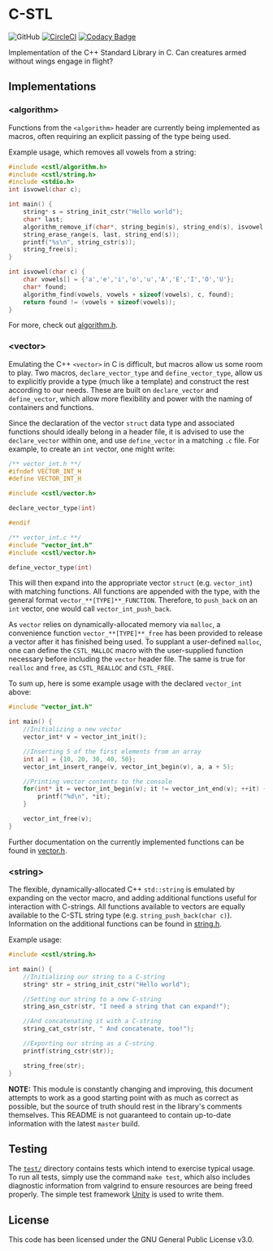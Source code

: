 # C-STL
![GitHub](https://img.shields.io/github/license/Luiserebii/C-STL?color=222)
[![CircleCI](https://circleci.com/gh/Luiserebii/C-STL.svg?style=svg)](https://circleci.com/gh/Luiserebii/C-STL)
[![Codacy Badge](https://api.codacy.com/project/badge/Grade/d864f79a239d487a97c5ed0144b9a51b)](https://www.codacy.com/manual/Luiserebii/C-STL?utm_source=github.com&amp;utm_medium=referral&amp;utm_content=Luiserebii/C-STL&amp;utm_campaign=Badge_Grade)

Implementation of the C++ Standard Library in C. Can creatures armed without wings engage in flight?

## Implementations

### \<algorithm\>

Functions from the `<algorithm>` header are currently being implemented as macros, often requiring an explicit passing of the type being used. 

Example usage, which removes all vowels from a string:
```c
#include <cstl/algorithm.h>
#include <cstl/string.h>
#include <stdio.h>
int isvowel(char c);

int main() {
    string* s = string_init_cstr("Hello world");
    char* last;
    algorithm_remove_if(char*, string_begin(s), string_end(s), isvowel, last);
    string_erase_range(s, last, string_end(s));
    printf("%s\n", string_cstr(s));
    string_free(s);
}

int isvowel(char c) {
    char vowels[] = {'a','e','i','o','u','A','E','I','O','U'};
    char* found;
    algorithm_find(vowels, vowels + sizeof(vowels), c, found);
    return found != (vowels + sizeof(vowels));
}
```

For more, check out [algorithm.h](./include/cstl/algorithm.h).

### \<vector\>

Emulating the C++ `<vector>` in C is difficult, but macros allow us some room to play. Two macros, `declare_vector_type` and `define_vector_type`, allow us to explicitly provide a type (much like a template) and construct the rest according to our needs. These are built on `declare_vector` and `define_vector`, which allow more flexibility and power with the naming of containers and functions.

Since the declaration of the vector `struct` data type and associated functions should ideally belong in a header file, it is advised to use the `declare_vector` within one, and use `define_vector` in a matching `.c` file. For example, to create an `int` vector, one might write:

```c
/** vector_int.h **/
#ifndef VECTOR_INT_H
#define VECTOR_INT_H

#include <cstl/vector.h>

declare_vector_type(int)

#endif
```
```c
/** vector_int.c **/
#include "vector_int.h"
#include <cstl/vector.h>

define_vector_type(int)
```

This will then expand into the appropriate vector `struct` (e.g. `vector_int`) with matching functions. All functions are appended with the type, with the general format `vector_**[TYPE]**_FUNCTION`. Therefore, to `push_back` on an `int` vector, one would call `vector_int_push_back`.

As `vector` relies on dynamically-allocated memory via `malloc`, a convenience function `vector_**[TYPE]**_free` has been provided to release a vector after it has finished being used. To supplant a user-defined `malloc`, one can define the `CSTL_MALLOC` macro with the user-supplied function necessary before including the `vector` header file. The same is true for `realloc` and `free`, as `CSTL_REALLOC` and `CSTL_FREE`.

To sum up, here is some example usage with the declared `vector_int` above:
```c
#include "vector_int.h"

int main() {
    //Initializing a new vector
    vector_int* v = vector_int_init();

    //Inserting 5 of the first elements from an array
    int a[] = {10, 20, 30, 40, 50};
    vector_int_insert_range(v, vector_int_begin(v), a, a + 5);

    //Printing vector contents to the console
    for(int* it = vector_int_begin(v); it != vector_int_end(v); ++it) {
        printf("%d\n", *it);
    }

    vector_int_free(v);
}
```
Further documentation on the currently implemented functions can be found in [vector.h](./cstl/include/vector.h).

### \<string\>

The flexible, dynamically-allocated C++ `std::string` is emulated by expanding on the vector macro, and adding additional functions useful for interaction with C-strings. All functions available to vectors are equally available to the C-STL string type (e.g. `string_push_back(char c)`). Information on the additional functions can be found in [string.h](./include/cstl/string.h).

Example usage:
```c
#include <cstl/string.h>

int main() {
    //Initializing our string to a C-string
    string* str = string_init_cstr("Hello world");

    //Setting our string to a new C-string
    string_asn_cstr(str, "I need a string that can expand!");

    //And concatenating it with a C-string
    string_cat_cstr(str, " And concatenate, too!");

    //Exporting our string as a C-string
    printf(string_cstr(str));

    string_free(str);
}
```

**NOTE:** This module is constantly changing and improving, this document attempts to work as a good starting point with as much as correct as possible, but the source of truth should rest in the library's comments themselves. This README is not guaranteed to contain up-to-date information with the latest `master` build.

## Testing
The [`test/`](test) directory contains tests which intend to exercise typical usage. To run all tests, simply use the command `make test`, which also includes diagnostic information from valgrind to ensure resources are being freed properly. The simple test framework [Unity](https://github.com/ThrowTheSwitch/Unity) is used to write them.

## License
This code has been licensed under the GNU General Public License v3.0.
